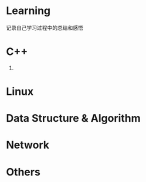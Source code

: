 # Learning
记录自己学习过程中的总结和感悟

# C++

1. ​

# Linux



# Data Structure & Algorithm



# Network



# Others